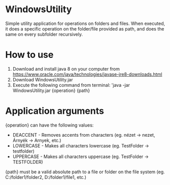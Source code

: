 # WindowsUtility
Simple utility application for operations on folders and files.
When executed, it does a specific operation on the folder/file provided as path, and does the same on every subfolder recursively.


# How to use
1. Download and install java 8 on your computer from https://www.oracle.com/java/technologies/javase-jre8-downloads.html
2. Download WindowsUtility.jar
3. Execute the following command from terminal: 'java -jar WindowsUtility.jar {operation} {path}


# Application arguments
{operation} can have the following values:
- DEACCENT - Removes accents from characters (eg. nézet -> nezet, Árnyék -> Arnyek, etc.)
- LOWERCASE - Makes all characters lowercase (eg. TestFolder -> testfolder)
- UPPERCASE - Makes all characters uppercase (eg. TestFolder -> TESTFOLDER)

{path} must be a valid absolute path to a file or folder on the file system (eg. C:/folder1/folder2, D:/folder1/file1, etc.)
